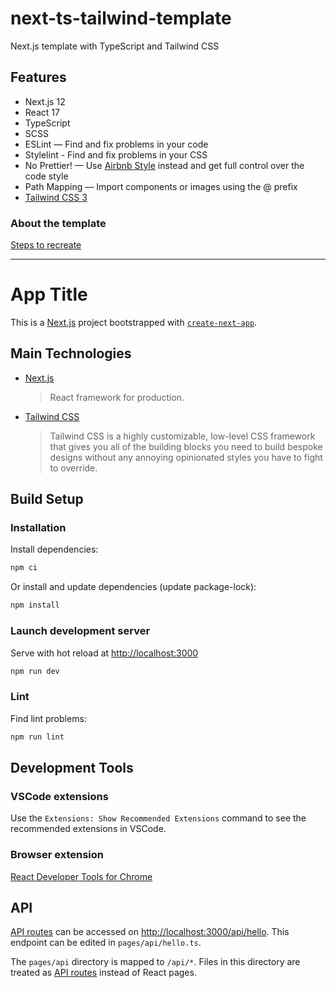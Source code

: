 # next-ts-tailwind-template
Next.js template with TypeScript and Tailwind CSS

## Features
* Next.js 12
* React 17
* TypeScript
* SCSS
* ESLint — Find and fix problems in your code
* Stylelint - Find and fix problems in your CSS
* No Prettier! — Use [Airbnb Style](https://github.com/airbnb/javascript) instead and get full control over the code style
* Path Mapping — Import components or images using the @ prefix
* [Tailwind CSS 3](https://tailwindcss.com)


### About the template
[Steps to recreate](docs/steps.md)

---

# App Title

This is a [Next.js](https://nextjs.org/) project bootstrapped with [`create-next-app`](https://github.com/vercel/next.js/tree/canary/packages/create-next-app).

## Main Technologies
* [Next.js](https://nextjs.org)
  > React framework for production.
* [Tailwind CSS](https://tailwindcss.com)
  > Tailwind CSS is a highly customizable, low-level CSS framework that gives you all of the building blocks you need to build bespoke designs without any annoying opinionated styles you have to fight to override.

## Build Setup
### Installation
Install dependencies:
```bash
npm ci
```
Or install and update dependencies (update package-lock):
```bash
npm install
```

### Launch development server
Serve with hot reload at [http://localhost:3000](http://localhost:3000)
```bash
npm run dev
```

### Lint
Find lint problems:
```bash
npm run lint
```

## Development Tools
### VSCode extensions
Use the `Extensions: Show Recommended Extensions` command to see the recommended extensions in VSCode.

### Browser extension
[React Developer Tools for Chrome](https://chrome.google.com/webstore/detail/react-developer-tools/fmkadmapgofadopljbjfkapdkoienihi)

## API
[API routes](https://nextjs.org/docs/api-routes/introduction) can be accessed on [http://localhost:3000/api/hello](http://localhost:3000/api/hello). This endpoint can be edited in `pages/api/hello.ts`.

The `pages/api` directory is mapped to `/api/*`. Files in this directory are treated as [API routes](https://nextjs.org/docs/api-routes/introduction) instead of React pages.
